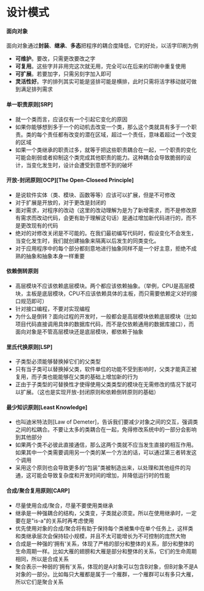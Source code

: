 # 设计模式

#### 面向对象
面向对象通过**封装**、**继承**、**多态**把程序的耦合度降低，它的好处，以活字印刷为例
* **可维护**。要改，只需更改要改之字
* **可复用**。这些字并非用完这次就无用，完全可以在后来的印刷中重复使用
* **可扩展**。若要加字，只需另刻字加入即可
* **灵活性好**。字的排列其实可能是竖排可能是横排，此时只需将活字移动就可做到满足排列需求

#### 单一职责原则[SRP]
* 就一个类而言，应该仅有一个引起它变化的原因
* 如果你能够想到多于一个的动机去改变一个类，那么这个类就具有多于一个职责。类的每个责任都有改变的潜在区域，超过一个责任，意味着超过一个改变的区域
* 如果一个类继承的职责过多，就等于把这些职责耦合在一起，一个职责的变化可能会削弱或者抑制这个类完成其他职责的能力。这种耦合会导致脆弱的设计，当变化发生时，设计会遭受到意想不到的破坏

#### 开放-封闭原则[OCP][The Open-Closeed Principle]
* 是说软件实体（类、模块、函数等等）应该可以扩展，但是不可修改
* 对于扩展是开放的，对于更改是封闭的
* 面对需求，对程序的改动（这里的改动理解为是为了新增需求，而不是修改原有需求而改动代码，会更有助于理解这句话）是通过增加新代码进行的，而不是更改现有的代码
* 绝对的对修改关闭是不可能的。在我们最初编写代码时，假设变化不会发生，当变化发生时，我们就创建抽象来隔离以后发生的同类变化。
* 对于应用程序中的每个部分都刻意地进行抽象同样不是一个好主意，拒绝不成熟的抽象和抽象本身一样重要

#### 依赖倒转原则
* 高层模块不应该依赖底层模块。两个都应该依赖抽象。（举例，CPU是高层模块，主板是底层模块，CPU不应该依赖具体的主板，而只需要依赖定义好的接口规范即可）
* 针对接口编程，不要对实现编程
* 为什么是倒转？面向过程的开发时，一般都会是高层模块依赖底层模块（比如项目代码直接调用具体的数据库代码，而不是仅依赖通用的数据库接口），而面向对象是不管高层模块还是底层模块，都依赖于抽象

#### 里氏代换原则[LSP]
* 子类型必须能够替换掉它们的父类型
* 只有当子类可以替换掉父类，软件单位的功能不受到影响时，父类才能真正被复用，而子类也能能够在父类的基础上增加新的行为
* 正由于子类型的可替换性才使得使用父类类型的模块在无需修改的情况下就可以扩展。（这也是实现开放-封闭原则和依赖倒转原则的基础）

#### 最少知识原则[Least Knowledge]
* 也叫迪米特法则[Law of Demeter]，告诉我们要减少对象之间的交互，强调类之间的松耦合。不要让太多的类耦合在一起，免得修改系统中的一部分会影响到其他部分
* 如果两个类不必彼此直接通信，那么这两个类就不应当发生直接的相互作用。如果其中一个类需要调用另一个类的某一个方法的话，可以通过第三者转发这个调用
* 采用这个原则也会导致更多的“包装”类被制造出来，以处理和其他组件的沟通，这可能会导致复杂度和开发时间的增加，并降低运行时的性能

#### 合成/聚合复用原则[CARP]
* 尽量使用合成/聚合，尽量不要使用类继承
* 继承是一种强耦合的结构，父类变，子类就必须变。所以在使用继承时，一定要在是"is-a"的关系时再考虑使用
* 优先使用对象的合成/聚合将有助于保持每个类被集中在单个任务上，这样类和类继承层次会保持较小规模，并且不太可能增长为不可控制的庞然大物
* 合成是一种强的’拥有‘关系，体现了严格的部分和整体的关系，部分和整体的生命周期一样。比如大雁的翅膀和大雁是部分和整体的关系，它们的生命周期相同，所以是合成关系
* 聚合表示一种弱的‘拥有’关系，体现的是A对象可以包含B对象，但B对象不是A对象的一部分。比如每只大雁都是属于一个雁群，一个雁群可以有多只大雁，所以它们是聚合关系